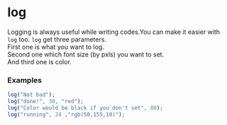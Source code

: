# log
Logging is always useful while writing codes.You can make it easier with <code>log</code> too.
<code>log</code> get three parameters.  
First one is what you want to log.  
Second one which font size (by pxls) you want to set.  
And third one is color.  

### Examples 
```js
log("Not bad");
log("done!", 30, "red");
log("Color would be black if you don't set", 80);
log("running", 24 ,"rgb(50,155,10)");
```